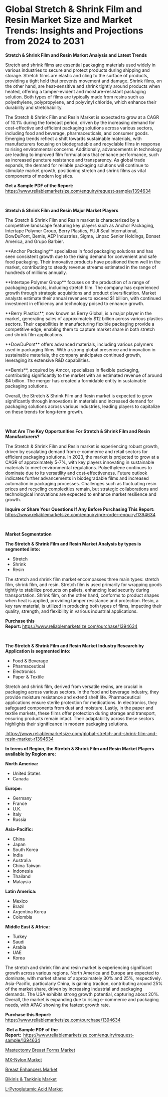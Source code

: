 <p><h1>Global Stretch & Shrink Film and Resin Market Size and Market Trends: Insights and Projections from 2024 to 2031</h1></p><p><strong>Stretch & Shrink Film and Resin Market Analysis and Latest Trends</strong></p>
<p><p>Stretch and shrink films are essential packaging materials used widely in various industries to secure and protect products during shipping and storage. Stretch films are elastic and cling to the surface of products, providing a tight hold that prevents movement and damage. Shrink films, on the other hand, are heat-sensitive and shrink tightly around products when heated, offering a tamper-evident and moisture-resistant packaging solution. Both types of films are typically made from resins such as polyethylene, polypropylene, and polyvinyl chloride, which enhance their durability and stretchability.</p><p>The Stretch & Shrink Film and Resin Market is expected to grow at a CAGR of 10.1% during the forecast period, driven by the increasing demand for cost-effective and efficient packaging solutions across various sectors, including food and beverage, pharmaceuticals, and consumer goods. Emerging trends reflect a shift towards sustainable materials, with manufacturers focusing on biodegradable and recyclable films in response to rising environmental concerns. Additionally, advancements in technology are leading to improved film formulations that enhance performance, such as increased puncture resistance and transparency. As global trade expands, the demand for reliable packaging solutions will continue to stimulate market growth, positioning stretch and shrink films as vital components of modern logistics.</p></p>
<p><strong>Get a Sample PDF of the Report:&nbsp;</strong> <a href="https://www.reliablemarketsize.com/enquiry/request-sample/1394634">https://www.reliablemarketsize.com/enquiry/request-sample/1394634</a></p>
<p>&nbsp;</p>
<p><strong>Stretch & Shrink Film and Resin Major Market Players</strong></p>
<p><p>The Stretch & Shrink Film and Resin market is characterized by a competitive landscape featuring key players such as Anchor Packaging, Intertape Polymer Group, Berry Plastics, FUJI Seal International, DowDuPont, Bemis, AEP Industries, Sigma, Linpac Senior Holdings, Bonset America, and Grupo Barbier.</p><p>**Anchor Packaging** specializes in food packaging solutions and has seen consistent growth due to the rising demand for convenient and safe food packaging. Their innovative products have positioned them well in the market, contributing to steady revenue streams estimated in the range of hundreds of millions annually.</p><p>**Intertape Polymer Group** focuses on the production of a range of packaging products, including stretch film. The company has experienced growth through strategic acquisitions and product diversification. Market analysts estimate their annual revenues to exceed $1 billion, with continued investment in efficiency and technology poised to enhance growth.</p><p>**Berry Plastics**, now known as Berry Global, is a major player in the market, generating sales of approximately $12 billion across various plastics sectors. Their capabilities in manufacturing flexible packaging provide a competitive edge, enabling them to capture market share in both stretch and shrink film applications.</p><p>**DowDuPont** offers advanced materials, including various polymers used in packaging films. With a strong global presence and innovation in sustainable materials, the company anticipates continued growth, leveraging its extensive R&D capabilities.</p><p>**Bemis**, acquired by Amcor, specializes in flexible packaging, contributing significantly to the market with an estimated revenue of around $4 billion. The merger has created a formidable entity in sustainable packaging solutions.</p><p>Overall, the Stretch & Shrink Film and Resin market is expected to grow significantly through innovations in materials and increased demand for packaging solutions across various industries, leading players to capitalize on these trends for long-term growth.</p></p>
<p>&nbsp;</p>
<p><strong>What Are The Key Opportunities For Stretch & Shrink Film and Resin Manufacturers?</strong></p>
<p><p>The Stretch & Shrink Film and Resin market is experiencing robust growth, driven by escalating demand from e-commerce and retail sectors for efficient packaging solutions. In 2023, the market is projected to grow at a CAGR of approximately 5-7%, with key players innovating in sustainable materials to meet environmental regulations. Polyethylene continues to dominate due to its versatility and cost-effectiveness. Future outlook indicates further advancements in biodegradable films and increased automation in packaging processes. Challenges such as fluctuating resin prices and recycling complexities remain, but strategic collaborations and technological innovations are expected to enhance market resilience and growth.</p></p>
<p><strong>Inquire or Share Your Questions If Any Before Purchasing This Report:</strong> <a href="https://www.reliablemarketsize.com/enquiry/pre-order-enquiry/1394634">https://www.reliablemarketsize.com/enquiry/pre-order-enquiry/1394634</a></p>
<p>&nbsp;</p>
<p><strong>Market Segmentation</strong></p>
<p><strong>The Stretch & Shrink Film and Resin Market Analysis by types is segmented into:</strong></p>
<p><ul><li>Stretch</li><li>Shrink</li><li>Resin</li></ul></p>
<p><p>The stretch and shrink film market encompasses three main types: stretch film, shrink film, and resin. Stretch film is used primarily for wrapping goods tightly to stabilize products on pallets, enhancing load security during transportation. Shrink film, on the other hand, conforms to product shapes when heat is applied, providing tamper resistance and protection. Resin, a key raw material, is utilized in producing both types of films, impacting their quality, strength, and flexibility in various industrial applications.</p></p>
<p><strong>Purchase this Report:&nbsp;</strong><a href="https://www.reliablemarketsize.com/purchase/1394634">https://www.reliablemarketsize.com/purchase/1394634</a></p>
<p>&nbsp;</p>
<p><strong>The Stretch & Shrink Film and Resin Market Industry Research by Application is segmented into:</strong></p>
<p><ul><li>Food & Beverage</li><li>Pharmaceutical</li><li>Electronics</li><li>Paper & Textile</li></ul></p>
<p><p>Stretch and shrink film, derived from versatile resins, are crucial in packaging across various sectors. In the food and beverage industry, they provide moisture resistance and extend shelf life. Pharmaceutical applications ensure sterile protection for medications. In electronics, they safeguard components from dust and moisture. Lastly, in the paper and textile markets, these films offer protection during storage and transport, ensuring products remain intact. Their adaptability across these sectors highlights their significance in modern packaging solutions.</p></p>
<p><a href="https://www.reliablemarketsize.com/global-stretch-and-shrink-film-and-resin-market-r1394634">&nbsp;https://www.reliablemarketsize.com/global-stretch-and-shrink-film-and-resin-market-r1394634</a></p>
<p><strong>In terms of Region, the Stretch & Shrink Film and Resin Market Players available by Region are:</strong></p>
<p>
    <p> <strong> North America: </strong>
        <ul>
            <li>United States</li>
            <li>Canada</li>
        </ul>
        </p> 
    <p> <strong> Europe: </strong>
        <ul>
            <li>Germany</li>
            <li>France</li>
            <li>U.K.</li>
            <li>Italy</li>
            <li>Russia</li>
        </ul>
        </p> 
    <p> <strong> Asia-Pacific: </strong>
        <ul>
            <li>China</li>
            <li>Japan</li>
            <li>South Korea</li>
            <li>India</li>
            <li>Australia</li>
            <li>China Taiwan</li>
            <li>Indonesia</li>
            <li>Thailand</li>
            <li>Malaysia</li>
        </ul>
        </p> 
    <p> <strong> Latin America: </strong>
        <ul>
            <li>Mexico</li>
            <li>Brazil</li>
            <li>Argentina Korea</li>
            <li>Colombia</li>
        </ul>
        </p> 
    <p> <strong> Middle East & Africa: </strong>
        <ul>
            <li>Turkey</li>
            <li>Saudi</li>
            <li>Arabia</li>
            <li>UAE</li>
            <li>Korea</li>
        </ul>
    </p>
    </p>
<p><p>The stretch and shrink film and resin market is experiencing significant growth across various regions. North America and Europe are expected to dominate, with market shares of approximately 30% and 25%, respectively. Asia-Pacific, particularly China, is gaining traction, contributing around 25% of the market share, driven by increasing industrial and packaging demands. The USA exhibits strong growth potential, capturing about 20%. Overall, the market is expanding due to rising e-commerce and packaging needs, with APAC showing the fastest growth rate.</p></p>
<p><strong>Purchase this Report: </strong><a href="https://www.reliablemarketsize.com/purchase/1394634">https://www.reliablemarketsize.com/purchase/1394634</a></p>
<p>&nbsp;<strong>Get a Sample PDF of the Report:&nbsp;&nbsp;</strong><a href="https://www.reliablemarketsize.com/enquiry/request-sample/1394634">https://www.reliablemarketsize.com/enquiry/request-sample/1394634</a></p>
<p><strong></strong></p>
<p><p><a href="https://www.linkedin.com/pulse/mastectomy-breast-forms-market-size-segmentation-trends-growth-ihchf?trackingId=aOusijoKQmSPNnAY686PrA%3D%3D">Mastectomy Breast Forms Market</a></p><p><a href="https://issuu.com/reportprime-2/docs/mx-nylon-market-size-2030.pptx_e7f45123d3a9e2">MX-Nylon Market</a></p><p><a href="https://www.linkedin.com/pulse/breast-enhancers-market-emerging-trends-future-prospects-wtj1f?trackingId=dpJHNukCQ3CUWAUawfYC7A%3D%3D">Breast Enhancers Market</a></p><p><a href="https://www.linkedin.com/pulse/global-bikinis-tankinis-market-size-expected-reach-cagr-132-rwbtf?trackingId=UqH7IYrVR1Cm02QdSNcRgw%3D%3D">Bikinis & Tankinis Market</a></p><p><a href="https://issuu.com/reportprime-2/docs/l-pyroglutamic-acid-market-size-203_32f58ee56d667b">L-Pyroglutamic Acid Market</a></p></p>